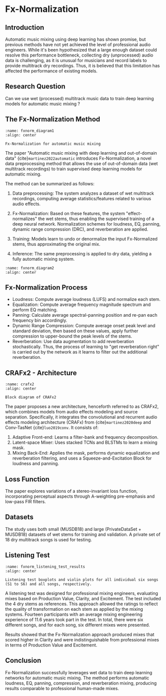# Fx-Normalization

## Introduction

Automatic music mixing using deep learning has shown promise, but previous methods have not yet achieved the level of professional audio engineers. While it's been hypothesized that a large enough dataset could resolve this performance bottleneck, collecting dry (unprocessed) audio data is challenging, as it is unusual for musicians and record labels to provide multitrack dry recordings. Thus, it is believed that this limitation has affected the performance of existing models.

## Research Question

Can we use wet (processed) multitrack music data to train deep learning models for automatic music mixing ?

## The Fx-Normalization Method

```{figure} /assets/figures/fxnorm/fxnorm_diagram1.png
:name: fxnorm_diagram1
:align: center

Fx-Normalization for automatic music mixing

```

The paper "Automatic music mixing with deep learning and out-of-domain data" {cite}`martinez2022automatic` introduces Fx-Normalization, a novel data preprocessing method that allows the use of out-of-domain data (wet multitrack recordings) to train supervised deep learning models for automatic mixing.

The method can be summarized as follows:

1. Data preprocessing: The system analyzes a dataset of wet multitrack recordings, computing average statistics/features related to various audio effects.

2. Fx-Normalization: Based on these features, the system "effect-normalizes" the wet stems, thus enabling the supervised training of a deep neural network. Normalization schemes for loudness, EQ, panning, dynamic range compression (DRC), and reverberation are applied.

3. Training: Models learn to undo or denormalize the input Fx-Normalized stems, thus approximating the original mix.

4. Inference: The same preprocessing is applied to dry data, yielding a fully automatic mixing system.

```{figure} /assets/figures/fxnorm/fxnorm_diagram2.png
:name: fxnorm_diagram2
:align: center

```

## Fx-Normalization Process

- Loudness: Compute average loudness (LUFS) and normalize each stem.
- Equalization: Compute average frequency magnitude spectrum and perform EQ matching.
- Panning: Calculate average spectral-panning position and re-pan each frequency bin accordingly.
- Dynamic Range Compression: Compute average onset peak level and standard deviation, then based on these values, apply further compression to upper-bound the peak levels of the stems.
- Reverberation: Use data augmentation to add reverberation stochastically. Thus, the process of learning to "get reverberation right" is carried out by the network as it learns to filter out the additional reverberation.

## CRAFx2 - Architecture

```{figure} /assets/figures/fxnorm/crafx2.png
:name: crafx2
:align: center

Block diagram of CRAFx2

```
The paper proposes a new architecture, henceforth referred to as CRAFx2, which combines models from audio effects modeling and source separation. Specifically, it integrates the convolutional and recurrent audio effects modeling architecture (CRAFx) from {cite}`martinez2020deep` and Conv-TasNet {cite}`luo2019conv`. It consists of:

1. Adaptive Front-end: Learns a filter-bank and frequency decomposition.
2. Latent-space Mixer: Uses stacked TCNs and BLSTMs to learn a mixing mask.
3. Mixing Back-End: Applies the mask, performs dynamic equalization and reverberation filtering, and uses a Squeeze-and-Excitation Block for loudness and panning.

## Loss Function

The paper explores variations of a stereo-invariant loss function, incorporating perceptual aspects through A-weighting pre-emphasis and low-pass FIR filters.

## Datasets

The study uses both small (MUSDB18) and large (PrivateDataSet + MUSDB18) datasets of wet stems for training and validation. A private set of 18 dry multitrack songs is used for testing.

## Listening Test

```{figure} /assets/figures/fxnorm/fxnorm_listening_test_results.png
:name: fxnorm_listening_test_results
:align: center

Listening test boxplots and violin plots for all individual six songs (S1 to S6) and all songs, respectively.

```

A listening test was designed for professional mixing engineers, evaluating mixes based on Production Value, Clarity, and Excitement. The test included the 4 dry stems as references. This approach allowed the ratings to reflect the quality of transformation on each stem as applied by the mixing systems. Fourteen participants with an average mixing engineering experience of 11.6 years took part in the test. In total, there were six different songs, and for each song, six different mixes were presented. 

Results showed that the Fx-Normalization approach produced mixes that scored higher in Clarity and were indistinguishable from professional mixes in terms of Production Value and Excitement.

## Conclusion

Fx-Normalization successfully leverages wet data to train deep learning networks for automatic music mixing. The method performs automatic loudness, EQ, panning, compression, and reverberation mixing, producing results comparable to professional human-made mixes.
